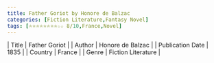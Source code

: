 ```yaml
---
title: Father Goriot by Honore de Balzac
categories: [Fiction Literature,Fantasy Novel]
tags: [⭐⭐⭐⭐⭐⭐⭐⭐☆☆ 8/10,France,Novel]
---     
```

| Title | Father Goriot  |
| Author |  Honore de Balzac  |
| Publication Date | 1835   |
| Country | France |
| Genre | Fiction Literature  |
        